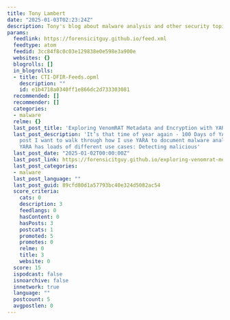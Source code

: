 ```yaml
---
title: Tony Lambert
date: "2025-01-03T02:23:24Z"
description: Tony's blog about malware analysis and other security topics
params:
  feedlink: https://forensicitguy.github.io/feed.xml
  feedtype: atom
  feedid: 3cc84f8c0c03e129838e0e598e3a900e
  websites: {}
  blogrolls: []
  in_blogrolls:
  - title: CTI-DFIR-Feeds.opml
    description: ""
    id: e1b4718a0340ff1e866dc2d733303081
  recommended: []
  recommender: []
  categories:
  - malware
  relme: {}
  last_post_title: 'Exploring VenomRAT Metadata and Encryption with YARA - #100DaysOfYara'
  last_post_description: 'It’s that time of year again - 100 Days of YARA! In this
    post I want to walk through how I use YARA to document malware analysis findings.
    YARA has loads of different use cases: Detecting malicious'
  last_post_date: "2025-01-02T00:00:00Z"
  last_post_link: https://forensicitguy.github.io/exploring-venomrat-metadata-encryption-with-yara/
  last_post_categories:
  - malware
  last_post_language: ""
  last_post_guid: 89cfd80d1a57793bc40e324d5082ac54
  score_criteria:
    cats: 0
    description: 3
    feedlangs: 0
    hasContent: 0
    hasPosts: 3
    postcats: 1
    promoted: 5
    promotes: 0
    relme: 0
    title: 3
    website: 0
  score: 15
  ispodcast: false
  isnoarchive: false
  innetwork: true
  language: ""
  postcount: 5
  avgpostlen: 0
---
```

